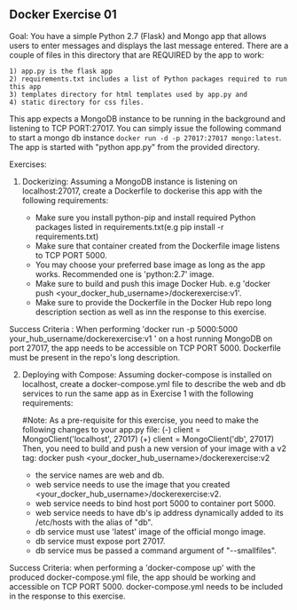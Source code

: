 ## Docker Exercise 01

Goal: You have a simple Python 2.7 (Flask) and Mongo app that allows users to enter messages and displays the last message entered.
There are a couple of files in this directory that are REQUIRED by the app to work:

 	1) app.py is the flask app 
	2) requirements.txt includes a list of Python packages required to run this app
	3) templates directory for html templates used by app.py and
	4) static directory for css files.

This app expects a MongoDB instance to be running in the background and listening to TCP PORT:27017. You can simply issue the following command
to start a mongo db instance `docker run -d -p 27017:27017 mongo:latest`. The app is started with "python app.py" from the provided directory.

Exercises:

1) Dockerizing: Assuming a MongoDB instance is listening on localhost:27017, create a Dockerfile to dockerise this app with the following requirements:

    - Make sure you install python-pip and install required Python packages listed in requirements.txt(e.g pip install -r requirements.txt)
    - Make sure that container created from the Dockerfile image listens to TCP PORT 5000.
    - You may choose your preferred base image as long as the app works. Recommended one is 'python:2.7' image.
    - Make sure to build and push this image Docker Hub. e.g 'docker push <your_docker_hub_username>/dockerexercise:v1'.
    - Make sure to provide the Dockerfile in the Docker Hub repo long description section as well as inn the response to this exercise.
    
Success Criteria : When performing 'docker run -p 5000:5000 your_hub_username/dockerexercise:v1 ' on a host running MongoDB on port 27017, the app needs to be accessible on TCP PORT 5000. Dockerfile must be present in the repo's long description.

2) Deploying with Compose: Assuming docker-compose is installed on localhost, create a docker-compose.yml file to describe the web and db services to run the same app as in Exercise 1 with the following requirements:


	#Note: As a pre-requisite for this exercise, you need to make the following changes to your app.py file:
			(-) client = MongoClient('localhost', 27017)
			(+) client = MongoClient('db', 27017)
	Then, you need to build and push a new version of your image with a v2 tag: 
			docker push <your_docker_hub_username>/dockerexercise:v2

	- the service names are web and db.
	- web service needs to use the image that you created <your_docker_hub_username>/dockerexercise:v2.
	- web service needs to bind host port 5000 to container port 5000.
	- web service needs to have db's ip address dynamically added to its /etc/hosts with the alias of "db".
	- db service must use 'latest' image of the official mongo image.
	- db service must expose port 27017.
	- db service mus be passed a command argument of "--smallfiles".
   
	
Success Criteria: when performing a 'docker-compose up' with the produced docker-compose.yml file, the app should be working and accessible on TCP PORT 5000. docker-compose.yml needs to be included in the response to this exercise.




